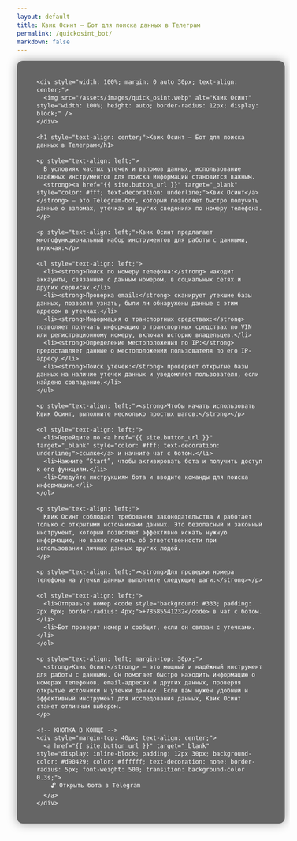 ```yaml
---
layout: default
title: Квик Осинт — Бот для поиска данных в Телеграм
permalink: /quickosint_bot/
markdown: false
---
```


<style>
  html, body {
    height: auto !important;
    min-height: 100%;
    overflow-x: hidden;
    overflow-y: auto;
    display: block !important;
  }
</style>

<div style="background-color: rgba(0, 0, 0, 0.6); padding: 20px; border-radius: 12px; max-width: 800px; width: 100%; box-shadow: 0 0 20px rgba(0,0,0,0.4); margin: 0 auto; color: #fff;">
  <div style="max-width: 680px; margin: 0 auto; padding: 0 20px;">

    <div style="width: 100%; margin: 0 auto 30px; text-align: center;">
      <img src="/assets/images/quick_osint.webp" alt="Квик Осинт" style="width: 100%; height: auto; border-radius: 12px; display: block;" />
    </div>

    <h1 style="text-align: center;">Квик Осинт — Бот для поиска данных в Телеграм</h1>

    <p style="text-align: left;">
      В условиях частых утечек и взломов данных, использование надёжных инструментов для поиска информации становится важным.
      <strong><a href="{{ site.button_url }}" target="_blank" style="color: #fff; text-decoration: underline;">Квик Осинт</a></strong> — это Telegram-бот, который позволяет быстро получить данные о взломах, утечках и других сведениях по номеру телефона.
    </p>

    <p style="text-align: left;">Квик Осинт предлагает многофункциональный набор инструментов для работы с данными, включая:</p>

    <ul style="text-align: left;">
      <li><strong>Поиск по номеру телефона:</strong> находит аккаунты, связанные с данным номером, в социальных сетях и других сервисах.</li>
      <li><strong>Проверка email:</strong> сканирует утекшие базы данных, позволяя узнать, были ли обнаружены данные с этим адресом в утечках.</li>
      <li><strong>Информация о транспортных средствах:</strong> позволяет получать информацию о транспортных средствах по VIN или регистрационному номеру, включая историю владельцев.</li>
      <li><strong>Определение местоположения по IP:</strong> предоставляет данные о местоположении пользователя по его IP-адресу.</li>
      <li><strong>Поиск утечек:</strong> проверяет открытые базы данных на наличие утечек данных и уведомляет пользователя, если найдено совпадение.</li>
    </ul>

    <p style="text-align: left;"><strong>Чтобы начать использовать Квик Осинт, выполните несколько простых шагов:</strong></p>

    <ol style="text-align: left;">
      <li>Перейдите по <a href="{{ site.button_url }}" target="_blank" style="color: #fff; text-decoration: underline;">ссылке</a> и начните чат с ботом.</li>
      <li>Нажмите “Start”, чтобы активировать бота и получить доступ к его функциям.</li>
      <li>Следуйте инструкциям бота и вводите команды для поиска информации.</li>
    </ol>

    <p style="text-align: left;">
      Квик Осинт соблюдает требования законодательства и работает только с открытыми источниками данных. Это безопасный и законный инструмент, который позволяет эффективно искать нужную информацию, но важно помнить об ответственности при использовании личных данных других людей.
    </p>

    <p style="text-align: left;"><strong>Для проверки номера телефона на утечки данных выполните следующие шаги:</strong></p>

    <ol style="text-align: left;">
      <li>Отправьте номер <code style="background: #333; padding: 2px 6px; border-radius: 4px;">+78585541232</code> в чат с ботом.</li>
      <li>Бот проверит номер и сообщит, если он связан с утечками.</li>
    </ol>

    <p style="text-align: left; margin-top: 30px;">
      <strong>Квик Осинт</strong> — это мощный и надёжный инструмент для работы с данными. Он помогает быстро находить информацию о номерах телефонов, email-адресах и других данных, проверяя открытые источники и утечки данных. Если вам нужен удобный и эффективный инструмент для исследования данных, Квик Осинт станет отличным выбором.
    </p>

    <!-- КНОПКА В КОНЦЕ -->
    <div style="margin-top: 40px; text-align: center;">
      <a href="{{ site.button_url }}" target="_blank" style="display: inline-block; padding: 12px 30px; background-color: #d90429; color: #ffffff; text-decoration: none; border-radius: 5px; font-weight: 500; transition: background-color 0.3s;">
        🔓 Открыть бота в Telegram
      </a>
    </div>

  </div>
</div>
